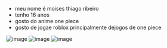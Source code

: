 - meu nome é moises thiago ribeiro
- tenho 16 anos 
- gosto do anime one piece
- gosto de jogae roblox principalmente dejogos de one piece

![image](https://github.com/user-attachments/assets/56467adb-7d20-4d5d-b80c-25e783702f59)
![image](https://github.com/user-attachments/assets/9c9930d7-e901-4a85-a5b5-a729898137e6)
![image](https://github.com/user-attachments/assets/0c4fd46d-fbc5-4d1c-adc4-887d8dd4039d)
